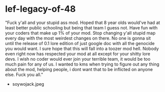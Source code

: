 # lef-legacy-of-48

"Fuck y'all and your stupid ass mod. Hoped that 8 year olds would've had at least better public schooling but being that team I guess not. Have fun with your coders that make up 1% of your mod. Stop changing y'all stupid map every day with the most weirdest changes on there. No one is gonna sit until the release of 0.1 lore edition of just google doc with all the genocide you would want. I sure hope that this will fall into a toozer mod hell. Nobody even right now has respected your mod at all except for your shitty lore devs. I wish no coder would ever join your terrible team, it would be too much pain for any of us. I wanted to kms when trying to figure out any thing about the mod, helping people, i dont want that to be inflicted on anyone else. Fuck you all."

- soywojack.jpeg